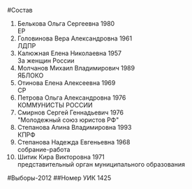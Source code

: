 #Состав
1. Белькова Ольга Сергеевна 1980   
    ЕР
2. Головинова Вера Александровна 1961   
    ЛДПР
3. Калюжная Елена Николаевна 1957   
    За женщин России
4. Молчанов Михаил Владимирович 1989   
    ЯБЛОКО
5. Отинова Елена Алексеевна 1969   
    СР
6. Петрова Ольга Александровна 1976   
    КОММУНИСТЫ РОССИИ
7. Смирнов Сергей Геннадьевич 1976   
    "Молодежный союз юристов РФ"
8. Степанова Алина Владимировна 1993   
    КПРФ
9. Степанова Надежда Евгеньевна 1968   
    собрание-работа
10. Шитик Кира Викторовна 1971   
    представительный орган муниципального образования

#Выборы-2012
##Номер УИК
1425